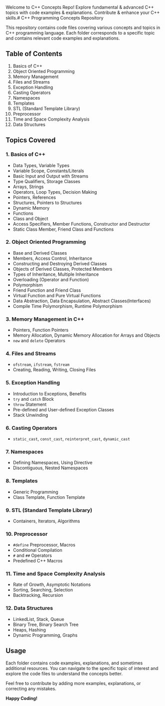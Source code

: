 Welcome to C++ Concepts Repo! Explore fundamental & advanced C++ topics with code examples & explanations. Contribute & enhance your C++ skills.# C++ Programming Concepts Repository

This repository contains code files covering various concepts and topics in C++ programming language. Each folder corresponds to a specific topic and contains relevant code examples and explanations.

## Table of Contents

1. Basics of C++
2. Object Oriented Programming
3. Memory Management
4. Files and Streams
5. Exception Handling
6. Casting Operators
7. Namespaces
8. Templates
9. STL (Standard Template Library)
10. Preprocessor
11. Time and Space Complexity Analysis
12. Data Structures

## Topics Covered

### 1. Basics of C++
- Data Types, Variable Types
- Variable Scope, Constants/Literals
- Basic Input and Output with Streams
- Type Qualifiers, Storage Classes
- Arrays, Strings
- Operators, Loop Types, Decision Making
- Pointers, References
- Structures, Pointers to Structures
- Dynamic Memory
- Functions
- Class and Object
- Access Specifiers, Member Functions, Constructor and Destructor
- Static Class Member, Friend Class and Functions

### 2. Object Oriented Programming
- Base and Derived Classes
- Members, Access Control, Inheritance
- Constructing and Destroying Derived Classes
- Objects of Derived Classes, Protected Members
- Types of Inheritance, Multiple Inheritance
- Overloading (Operator and Function)
- Polymorphism
- Friend Function and Friend Class
- Virtual Function and Pure Virtual Functions
- Data Abstraction, Data Encapsulation, Abstract Classes(Interfaces)
- Compile Time Polymorphism, Runtime Polymorphism

### 3. Memory Management in C++
- Pointers, Function Pointers
- Memory Allocation, Dynamic Memory Allocation for Arrays and Objects
- `new` and `delete` Operators

### 4. Files and Streams
- `ofstream`, `ifstream`, `fstream`
- Creating, Reading, Writing, Closing Files

### 5. Exception Handling
- Introduction to Exceptions, Benefits
- `try` and `catch` Block
- `throw` Statement
- Pre-defined and User-defined Exception Classes
- Stack Unwinding

### 6. Casting Operators
- `static_cast`, `const_cast`, `reinterpret_cast`, `dynamic_cast`

### 7. Namespaces
- Defining Namespaces, Using Directive
- Discontiguous, Nested Namespaces

### 8. Templates
- Generic Programming
- Class Template, Function Template

### 9. STL (Standard Template Library)
- Containers, Iterators, Algorithms

### 10. Preprocessor
- `#define` Preprocessor, Macros
- Conditional Compilation
- `#` and `##` Operators
- Predefined C++ Macros

### 11. Time and Space Complexity Analysis
- Rate of Growth, Asymptotic Notations
- Sorting, Searching, Selection
- Backtracking, Recursion

### 12. Data Structures
- LinkedList, Stack, Queue
- Binary Tree, Binary Search Tree
- Heaps, Hashing
- Dynamic Programming, Graphs

## Usage
Each folder contains code examples, explanations, and sometimes additional resources. You can navigate to the specific topic of interest and explore the code files to understand the concepts better.

Feel free to contribute by adding more examples, explanations, or correcting any mistakes.

**Happy Coding!**

